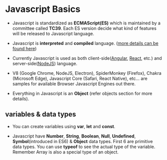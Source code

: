 # Javascript Basics

* Javascript is standardized as **ECMAScript(ES)** which is maintained by a committee called **TC39**. Each ES version decide what kind of features will be released to Javascript language.

* Javascript is **interpreted** and **compiled** language. ([more details can be found here](https://medium.com/@lsampath999/do-you-know-how-exactly-browser-works-9f510321ee9e))

* Currently Javascript is used as both client-side([Angular](https://angular.io/), [React](https://reactjs.org/), etc.) and server-side([NodeJS](https://nodejs.org/en/)) language.

* V8 (Google Chrome, NodeJS, Electron), SpiderMonkey (Firefox), Chakra (Microsoft Edge), Javascript Core (Safari, React Native), etc… are samples for available Browser Javascript Engines out there.

* Everything in Javascript is an **Object** (refer objects section for more details).

## variables & data types

* You can create variables using **var**, **let** and **const**.

* Javascript have **Number**, **String**, **Boolean**, **Null**, **Undefined**, **Symbol**(introduced in ES6) & **Object** data types. First 6 are primitive data types. You can use **typeof** to see the actual type of the variable. Remember Array is also a special type of an object.
